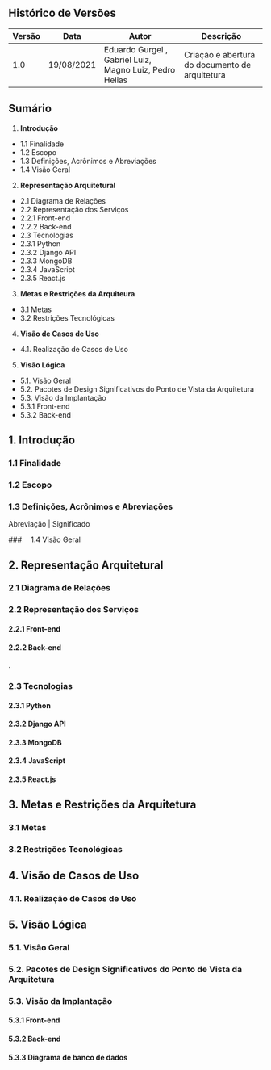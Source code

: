 ## Histórico de Versões
| Versão  |  Data  | Autor  |  Descrição  |
| ------------------- | ------------------- | ------------------- | ------------------- |
|  1.0 |  19/08/2021 | Eduardo Gurgel , Gabriel Luiz, Magno Luiz, Pedro Helias |  Criação e abertura do documento de arquitetura |



## Sumário
1.  **Introdução**
- 1.1 Finalidade
- 1.2 Escopo
- 1.3 Definições, Acrônimos e Abreviações
- 1.4 Visão Geral 

2. **Representação Arquitetural**
- 2.1 Diagrama de Relações
- 2.2 Representação dos Serviços
- 2.2.1 Front-end
- 2.2.2 Back-end
- 2.3 Tecnologias
- 2.3.1 Python
- 2.3.2 Django API
- 2.3.3 MongoDB
- 2.3.4 JavaScript
- 2.3.5 React.js 

3. **Metas e Restrições da Arquiteura**
- 3.1 Metas
- 3.2 Restrições Tecnológicas 

4. **Visão de Casos de Uso**
- 4.1. Realização de Casos de Uso 

5. **Visão Lógica**
- 5.1. Visão Geral
- 5.2. Pacotes de Design Significativos do Ponto de Vista da Arquitetura
- 5.3. Visão da Implantação
- 5.3.1 Front-end
- 5.3.2 Back-end

## 1. Introdução

### 1.1 Finalidade

### 1.2 Escopo
 
### 1.3 Definições, Acrônimos e Abreviações

Abreviação | Significado


###  1.4 Visão Geral

## 2. Representação Arquitetural

###  2.1 Diagrama de Relações

###  2.2 Representação dos Serviços

#### 2.2.1 Front-end
 
#### 2.2.2 Back-end
 .

### 2.3 Tecnologias

 #### 2.3.1 Python


 #### 2.3.2 Django API

 #### 2.3.3 MongoDB

 #### 2.3.4 JavaScript

 #### 2.3.5 React.js
  
## 3. Metas e Restrições da Arquitetura
### 3.1 Metas

### 3.2 Restrições Tecnológicas

## 4. Visão de Casos de Uso

### 4.1. Realização de Casos de Uso


## 5. Visão Lógica

###  5.1. Visão Geral


###  5.2. Pacotes de Design Significativos do Ponto de Vista da Arquitetura  
 
###  5.3. Visão da Implantação 
  ####  5.3.1 Front-end 
  ####  5.3.2 Back-end
  ####  5.3.3 Diagrama de banco de dados


